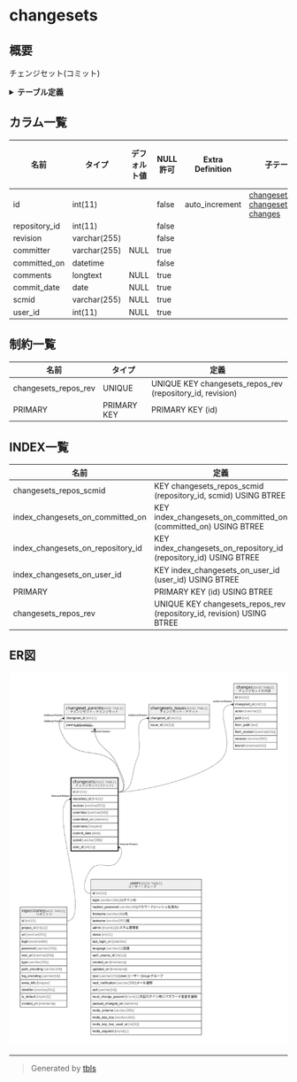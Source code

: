 # changesets

## 概要

チェンジセット(コミット)

<details>
<summary><strong>テーブル定義</strong></summary>

```sql
CREATE TABLE `changesets` (
  `id` int(11) NOT NULL AUTO_INCREMENT,
  `repository_id` int(11) NOT NULL,
  `revision` varchar(255) NOT NULL,
  `committer` varchar(255) DEFAULT NULL,
  `committed_on` datetime NOT NULL,
  `comments` longtext DEFAULT NULL,
  `commit_date` date DEFAULT NULL,
  `scmid` varchar(255) DEFAULT NULL,
  `user_id` int(11) DEFAULT NULL,
  PRIMARY KEY (`id`),
  UNIQUE KEY `changesets_repos_rev` (`repository_id`,`revision`),
  KEY `index_changesets_on_user_id` (`user_id`),
  KEY `index_changesets_on_repository_id` (`repository_id`),
  KEY `index_changesets_on_committed_on` (`committed_on`),
  KEY `changesets_repos_scmid` (`repository_id`,`scmid`)
) ENGINE=InnoDB DEFAULT CHARSET=utf8mb4
```

</details>

## カラム一覧

| 名前            | タイプ          | デフォルト値       | NULL許可   | Extra Definition | 子テーブル                                                                                                     | 親テーブル                           | コメント     |
| ------------- | ------------ | ------------ | -------- | ---------------- | --------------------------------------------------------------------------------------------------------- | ------------------------------- | -------- |
| id            | int(11)      |              | false    | auto_increment   | [changeset_parents](changeset_parents.md) [changesets_issues](changesets_issues.md) [changes](changes.md) |                                 |          |
| repository_id | int(11)      |              | false    |                  |                                                                                                           | [repositories](repositories.md) |          |
| revision      | varchar(255) |              | false    |                  |                                                                                                           |                                 |          |
| committer     | varchar(255) | NULL         | true     |                  |                                                                                                           |                                 |          |
| committed_on  | datetime     |              | false    |                  |                                                                                                           |                                 |          |
| comments      | longtext     | NULL         | true     |                  |                                                                                                           |                                 |          |
| commit_date   | date         | NULL         | true     |                  |                                                                                                           |                                 |          |
| scmid         | varchar(255) | NULL         | true     |                  |                                                                                                           |                                 |          |
| user_id       | int(11)      | NULL         | true     |                  |                                                                                                           | [users](users.md)               |          |

## 制約一覧

| 名前                   | タイプ         | 定義                                                        |
| -------------------- | ----------- | --------------------------------------------------------- |
| changesets_repos_rev | UNIQUE      | UNIQUE KEY changesets_repos_rev (repository_id, revision) |
| PRIMARY              | PRIMARY KEY | PRIMARY KEY (id)                                          |

## INDEX一覧

| 名前                                | 定義                                                                    |
| --------------------------------- | --------------------------------------------------------------------- |
| changesets_repos_scmid            | KEY changesets_repos_scmid (repository_id, scmid) USING BTREE         |
| index_changesets_on_committed_on  | KEY index_changesets_on_committed_on (committed_on) USING BTREE       |
| index_changesets_on_repository_id | KEY index_changesets_on_repository_id (repository_id) USING BTREE     |
| index_changesets_on_user_id       | KEY index_changesets_on_user_id (user_id) USING BTREE                 |
| PRIMARY                           | PRIMARY KEY (id) USING BTREE                                          |
| changesets_repos_rev              | UNIQUE KEY changesets_repos_rev (repository_id, revision) USING BTREE |

## ER図

![er](changesets.svg)

---

> Generated by [tbls](https://github.com/k1LoW/tbls)
